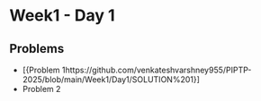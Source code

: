 # Week1 - Day 1

## Problems
  - [{Problem 1https://github.com/venkateshvarshney955/PIPTP-2025/blob/main/Week1/Day1/SOLUTION%201}]
- Problem 2
